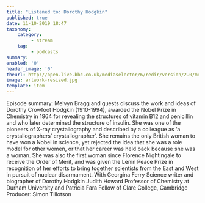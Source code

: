 ```yaml
---
title: "Listened to: Dorothy Hodgkin"
published: true
date: 11-10-2019 18:47
taxonomy:
    category:
         - stream
    tag:
         - podcasts
summary:
enabled: '0'
header_image: '0'
theurl: http://open.live.bbc.co.uk/mediaselector/6/redir/version/2.0/mediaset/audio-nondrm-download/proto/http/vpid/p07pzb3g.mp3
image: artwork-resized.jpg
template: item
---
```

 
Episode summary: Melvyn Bragg and guests discuss the work and ideas of Dorothy Crowfoot Hodgkin (1910-1994), awarded the Nobel Prize in Chemistry in 1964 for revealing the structures of vitamin B12 and penicillin and who later determined the structure of insulin. She was one of the pioneers of X-ray crystallography and described by a colleague as ‘a crystallographers’ crystallographer’. She remains the only British woman to have won a Nobel in science, yet rejected the idea that she was a role model for other women, or that her career was held back because she was a woman. She was also the first woman since Florence Nightingale to receive the Order of Merit, and was given the Lenin Peace Prize in recognition of her efforts to bring together scientists from the East and West in pursuit of nuclear disarmament. With Georgina Ferry Science writer and biographer of Dorothy Hodgkin Judith Howard Professor of Chemistry at Durham University and Patricia Fara Fellow of Clare College, Cambridge Producer: Simon Tillotson
